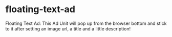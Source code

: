 floating-text-ad
================

Floating Text Ad: This Ad Unit will pop up from the browser bottom and stick to it after setting an image url, a title and a little description!
